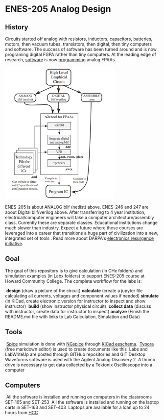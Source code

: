 # ENES-205 Analog Design

## History

Circuits started off analog with resistors, inductors, capacitors, batteries, motors, then vacuum tubes, transistors, then digital, then tiny computers and software. The success of software has been turned around and is now programing digital FGPA rather than tiny computers.  At the leading edge of research, [software](http://hasler.ece.gatech.edu/SoCFPAA/Highlevel_tools_jlpea_February2016.pdf) is now [programming](https://www.news.gatech.edu/2016/03/02/configurable-analog-chip-computes-1000-times-less-power-digital) analog FPAAs. 

![1547130934587](1547130934587.png)

ENES-205 is about ANALOG blif (netlist) above. ENES-246 and 247 are about Digital blif/verilog above.  After transferring to 4 year institution, electrical/computer engineers will take a computer architecture/assembly class. Currently these are separate classes. Educational institutions change much slower than industry. Expect a future where these courses are leveraged into a career that transitions a huge part of civilization into a new, integrated set of tools . Read more about DARPA's [electronics resurgence initiative](https://www.darpa.mil/work-with-us/electronics-resurgence-initiative). 

## Goal 

The goal of this repository is to give calculation (in CHx folders) and simulation examples (in Labx folders) to support ENES-205 course at Howard Community College.  The complete workflow for the labs is:

​	**design** (draw a picture of the circuit)
​	**calculate** (create a jupyter file calculating all currents, voltages and component values if needed)
​	**simulate** (in KiCad, create electronic version for instructor to inspect and show instructor)
​	**build** (show instructor physical circuit)
​	**collect data** (discuss with instructor, create data for instructor to inspect)
​	**analyze** (Finish the README.md file with links to Lab Calculation, Simulation and Data)

## Tools

​	[Spice](https://en.wikipedia.org/wiki/SPICE) simulation is done with [NGspice](http://ngspice.sourceforge.net/docs/ngspice-manual.pdf) through [KiCad eeschema](http://ngspice.sourceforge.net/ngspice-eeschema.html). 
​	[Typora](https://typora.io/) (free markdown editor) is used to create documents like this
​	Labs and LabWriteUp are posted through GITHub repositories and  GIT Desktop
​	Waveforms software is used with the Agilent Analog Discovery 2
​	A thumb drive is necessary to get data collected by a Tektonix Oscilloscope into a computer

## Computers

​	All the software is installed and running on computers in the classrooms SET-165 and SET-253
​	All the software is installed and running on the laptop carts in SET-163 and SET-403
​	Laptops are available for a loan up to 24 hours from [HCC](http://howardcc.smartcatalogiq.com/en/2015-2016/Catalog/General-Information/Computer-Services/Laptop-Loans)
​	